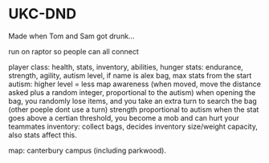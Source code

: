 # UKC-DND
Made when Tom and Sam got drunk...

run on raptor so people can all connect

player class: health, stats, inventory, abilities, hunger
stats: endurance, strength, agility, autism level, 
if name is alex bag, max stats from the start
autism: higher level = less map awareness (when moved, move the distance asked plus a random
        integer, proportional to the autism)
        when opening the bag, you randomly lose items, and you take an extra turn to search the bag
        (other poeple dont use a turn)
        strength proportional to autism
        when the stat goes above a certian threshold, you become a mob and can hurt your teammates
inventory: collect bags, decides inventory size/weight capacity, also stats affect this.

map: canterbury campus (including parkwood). 
